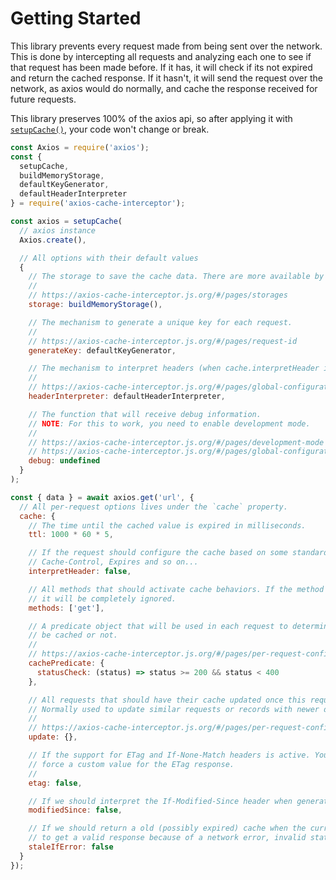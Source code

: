 # Getting Started

This library prevents every request made from being sent over the network. This is done by
intercepting all requests and analyzing each one to see if that request has been made
before. If it has, it will check if its not expired and return the cached response. If it
hasn't, it will send the request over the network, as axios would do normally, and cache
the response received for future requests.

This library preserves 100% of the axios api, so after applying it with
[`setupCache()`](pages/usage-examples#applying), your code won't change or break.

```js #runkit
const Axios = require('axios');
const {
  setupCache,
  buildMemoryStorage,
  defaultKeyGenerator,
  defaultHeaderInterpreter
} = require('axios-cache-interceptor');

const axios = setupCache(
  // axios instance
  Axios.create(),

  // All options with their default values
  {
    // The storage to save the cache data. There are more available by default.
    //
    // https://axios-cache-interceptor.js.org/#/pages/storages
    storage: buildMemoryStorage(),

    // The mechanism to generate a unique key for each request.
    //
    // https://axios-cache-interceptor.js.org/#/pages/request-id
    generateKey: defaultKeyGenerator,

    // The mechanism to interpret headers (when cache.interpretHeader is true).
    //
    // https://axios-cache-interceptor.js.org/#/pages/global-configuration?id=headerinterpreter
    headerInterpreter: defaultHeaderInterpreter,

    // The function that will receive debug information.
    // NOTE: For this to work, you need to enable development mode.
    //
    // https://axios-cache-interceptor.js.org/#/pages/development-mode
    // https://axios-cache-interceptor.js.org/#/pages/global-configuration?id=debug
    debug: undefined
  }
);

const { data } = await axios.get('url', {
  // All per-request options lives under the `cache` property.
  cache: {
    // The time until the cached value is expired in milliseconds.
    ttl: 1000 * 60 * 5,

    // If the request should configure the cache based on some standard cache headers, Like
    // Cache-Control, Expires and so on...
    interpretHeader: false,

    // All methods that should activate cache behaviors. If the method is not in this list,
    // it will be completely ignored.
    methods: ['get'],

    // A predicate object that will be used in each request to determine if the request can
    // be cached or not.
    //
    // https://axios-cache-interceptor.js.org/#/pages/per-request-configuration?id=cachecachepredicate
    cachePredicate: {
      statusCheck: (status) => status >= 200 && status < 400
    },

    // All requests that should have their cache updated once this request is resolved.
    // Normally used to update similar requests or records with newer data.
    //
    // https://axios-cache-interceptor.js.org/#/pages/per-request-configuration?id=cacheupdate
    update: {},

    // If the support for ETag and If-None-Match headers is active. You can use a string to
    // force a custom value for the ETag response.
    //
    etag: false,

    // If we should interpret the If-Modified-Since header when generating a TTL value.
    modifiedSince: false,

    // If we should return a old (possibly expired) cache when the current request failed
    // to get a valid response because of a network error, invalid status or etc.
    staleIfError: false
  }
});
```
